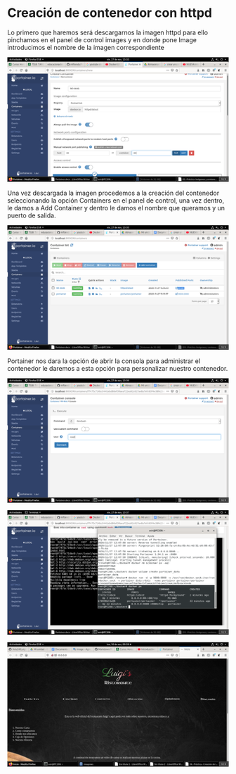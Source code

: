 # Creación de contenedor con httpd

Lo primero que haremos será descargarnos la imagen httpd para ello pinchamos en el panel de control images y en donde pone Image introducimos el nombre de la imagen correspondiente

![Imagen5](imagenes/imagen5.png)

Una vez descargada la imagen procedemos a la creación del contenedor seleccionando la opción Containers en el panel de control, una vez dentro, le damos a Add Container y dentro le damos el nombre que queramos y un puerto de salida.

![Imagen6](imagenes/imagen6.png)

Portainer nos dara la opción de abrir la consola para administrar el contenedor le daremos a esta opción para personalizar nuestro contenedor.

![Imagen7](imagenes/imagen7.png)

![Imagen8](imagenes/imagen8.png)

![Imagen9](imagenes/imagen9.png)
